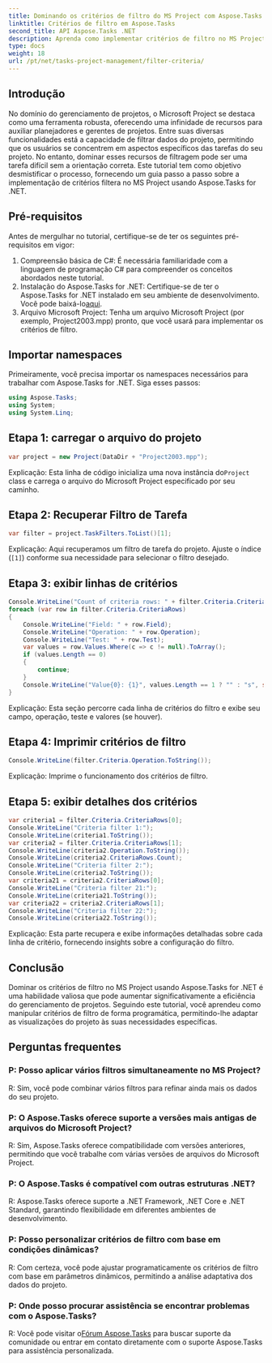 ```yaml
---
title: Dominando os critérios de filtro do MS Project com Aspose.Tasks
linktitle: Critérios de filtro em Aspose.Tasks
second_title: API Aspose.Tasks .NET
description: Aprenda como implementar critérios de filtro no MS Project usando Aspose.Tasks for .NET. Aumente a eficiência do gerenciamento de projetos com análise de dados direcionada.
type: docs
weight: 18
url: /pt/net/tasks-project-management/filter-criteria/
---
```

## Introdução
No domínio do gerenciamento de projetos, o Microsoft Project se destaca como uma ferramenta robusta, oferecendo uma infinidade de recursos para auxiliar planejadores e gerentes de projetos. Entre suas diversas funcionalidades está a capacidade de filtrar dados do projeto, permitindo que os usuários se concentrem em aspectos específicos das tarefas do seu projeto. No entanto, dominar esses recursos de filtragem pode ser uma tarefa difícil sem a orientação correta. Este tutorial tem como objetivo desmistificar o processo, fornecendo um guia passo a passo sobre a implementação de critérios filtera no MS Project usando Aspose.Tasks for .NET.
## Pré-requisitos
Antes de mergulhar no tutorial, certifique-se de ter os seguintes pré-requisitos em vigor:
1. Compreensão básica de C#: É necessária familiaridade com a linguagem de programação C# para compreender os conceitos abordados neste tutorial.
2.  Instalação do Aspose.Tasks for .NET: Certifique-se de ter o Aspose.Tasks for .NET instalado em seu ambiente de desenvolvimento. Você pode baixá-lo[aqui](https://releases.aspose.com/tasks/net/).
3. Arquivo Microsoft Project: Tenha um arquivo Microsoft Project (por exemplo, Project2003.mpp) pronto, que você usará para implementar os critérios de filtro.

## Importar namespaces
Primeiramente, você precisa importar os namespaces necessários para trabalhar com Aspose.Tasks for .NET. Siga esses passos:

```csharp
using Aspose.Tasks;
using System;
using System.Linq;

```

## Etapa 1: carregar o arquivo do projeto
```csharp
var project = new Project(DataDir + "Project2003.mpp");
```
 Explicação: Esta linha de código inicializa uma nova instância do`Project` class e carrega o arquivo do Microsoft Project especificado por seu caminho.
## Etapa 2: Recuperar Filtro de Tarefa
```csharp
var filter = project.TaskFilters.ToList()[1];
```
Explicação: Aqui recuperamos um filtro de tarefa do projeto. Ajuste o índice (`[1]`) conforme sua necessidade para selecionar o filtro desejado.
## Etapa 3: exibir linhas de critérios
```csharp
Console.WriteLine("Count of criteria rows: " + filter.Criteria.CriteriaRows.Count);
foreach (var row in filter.Criteria.CriteriaRows)
{
    Console.WriteLine("Field: " + row.Field);
    Console.WriteLine("Operation: " + row.Operation);
    Console.WriteLine("Test: " + row.Test);
    var values = row.Values.Where(c => c != null).ToArray();
    if (values.Length == 0)
    {
        continue;
    }
    Console.WriteLine("Value{0}: {1}", values.Length == 1 ? "" : "s", string.Join(", ", values));
}
```
Explicação: Esta seção percorre cada linha de critérios do filtro e exibe seu campo, operação, teste e valores (se houver).
## Etapa 4: Imprimir critérios de filtro
```csharp
Console.WriteLine(filter.Criteria.Operation.ToString());
```
Explicação: Imprime o funcionamento dos critérios de filtro.
## Etapa 5: exibir detalhes dos critérios
```csharp
var criteria1 = filter.Criteria.CriteriaRows[0];
Console.WriteLine("Criteria filter 1:");
Console.WriteLine(criteria1.ToString());
var criteria2 = filter.Criteria.CriteriaRows[1];
Console.WriteLine(criteria2.Operation.ToString());
Console.WriteLine(criteria2.CriteriaRows.Count);
Console.WriteLine("Criteria filter 2:");
Console.WriteLine(criteria2.ToString());
var criteria21 = criteria2.CriteriaRows[0];
Console.WriteLine("Criteria filter 21:");
Console.WriteLine(criteria21.ToString());
var criteria22 = criteria2.CriteriaRows[1];
Console.WriteLine("Criteria filter 22:");
Console.WriteLine(criteria22.ToString());
```
Explicação: Esta parte recupera e exibe informações detalhadas sobre cada linha de critério, fornecendo insights sobre a configuração do filtro.

## Conclusão
Dominar os critérios de filtro no MS Project usando Aspose.Tasks for .NET é uma habilidade valiosa que pode aumentar significativamente a eficiência do gerenciamento de projetos. Seguindo este tutorial, você aprendeu como manipular critérios de filtro de forma programática, permitindo-lhe adaptar as visualizações do projeto às suas necessidades específicas.
## Perguntas frequentes
### P: Posso aplicar vários filtros simultaneamente no MS Project?
R: Sim, você pode combinar vários filtros para refinar ainda mais os dados do seu projeto.
### P: O Aspose.Tasks oferece suporte a versões mais antigas de arquivos do Microsoft Project?
R: Sim, Aspose.Tasks oferece compatibilidade com versões anteriores, permitindo que você trabalhe com várias versões de arquivos do Microsoft Project.
### P: O Aspose.Tasks é compatível com outras estruturas .NET?
R: Aspose.Tasks oferece suporte a .NET Framework, .NET Core e .NET Standard, garantindo flexibilidade em diferentes ambientes de desenvolvimento.
### P: Posso personalizar critérios de filtro com base em condições dinâmicas?
R: Com certeza, você pode ajustar programaticamente os critérios de filtro com base em parâmetros dinâmicos, permitindo a análise adaptativa dos dados do projeto.
### P: Onde posso procurar assistência se encontrar problemas com o Aspose.Tasks?
 R: Você pode visitar o[Fórum Aspose.Tasks](https://forum.aspose.com/c/tasks/15) para buscar suporte da comunidade ou entrar em contato diretamente com o suporte Aspose.Tasks para assistência personalizada.
